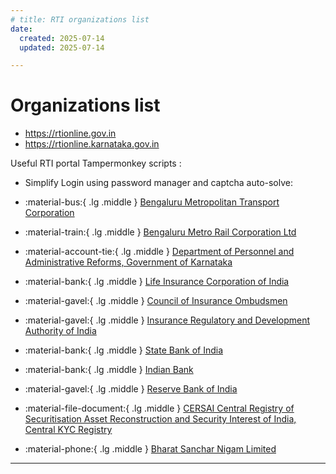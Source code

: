 ```yaml
---
# title: RTI organizations list
date:
  created: 2025-07-14
  updated: 2025-07-14

---
```


# Organizations list

- <https://rtionline.gov.in>
- <https://rtionline.karnataka.gov.in>

Useful RTI portal Tampermonkey scripts :

- Simplify Login using password manager and captcha auto-solve:

<div class="grid cards" markdown>

- :material-bus:{ .lg .middle } [Bengaluru Metropolitan Transport Corporation](posts/bmtc.md)


- :material-train:{ .lg .middle } [Bengaluru Metro Rail Corporation Ltd](posts/bmrcl.md)


- :material-account-tie:{ .lg .middle } [Department of Personnel and Administrative Reforms, Government of Karnataka](posts/dpar.md)


- :material-bank:{ .lg .middle } [Life Insurance Corporation of India](posts/lic.md)


- :material-gavel:{ .lg .middle } [Council of Insurance Ombudsmen](posts/cioins.md)


- :material-gavel:{ .lg .middle } [Insurance Regulatory and Development Authority of India](posts/irdai.md)


- :material-bank:{ .lg .middle } [State Bank of India](posts/sbi.md)


- :material-bank:{ .lg .middle } [Indian Bank](posts/ib.md)


- :material-gavel:{ .lg .middle } [Reserve Bank of India](posts/rbi.md)


- :material-file-document:{ .lg .middle } [CERSAI Central Registry of Securitisation Asset Reconstruction and Security Interest of India, Central KYC Registry](posts/cersai.md)


- :material-phone:{ .lg .middle } [Bharat Sanchar Nigam Limited](posts/bsnl.md)


</div>

-----------
